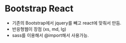 # Bootstrap React

-   기존의 Bootstrap에서 jquery를 빼고 react에 맞춰서 만듬.
-   반응형웹이 장점 (xs, md, lg)
-   sass를 이용해서 @import해서 사용가능.
